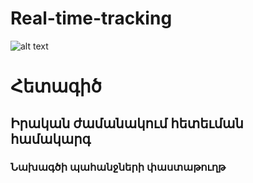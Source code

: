 # Real-time-tracking

![alt text](https://github.com/Iamnerses/Real-time-tracking/blob/main/image.jpg?raw=true)


# Հետագիծ
## Իրական ժամանակում հետեւման համակարգ
### Նախագծի պահանջների փաստաթուղթ
